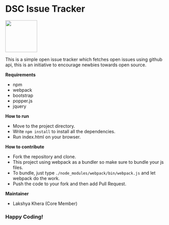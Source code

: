 # DSC Issue Tracker
<img src="https://developers.google.com/community/dsc/images/dsc_lockup.png" height="100px">

This is a simple open issue tracker which fetches open issues using github api, this is an initiative to encourage newbies towards open source. 

**Requirements**
 - npm 
 - webpack
 - bootstrap
 - popper.js
 - jquery

**How to run**

 - Move to the project directory.
 - Write `npm install` to install all the dependencies.
 - Run index.html on your browser.
 
**How to contribute**

 - Fork the repository and clone.
 - This project using webpack as a bundler so make sure to bundle your js files.
 - To bundle, just type `./node_modules/webpack/bin/webpack.js` and let webpack do the work.
 - Push the code to your fork and then add Pull Request.
 
**Maintainer**
- Lakshya Khera (Core Member) 
### Happy Coding!
